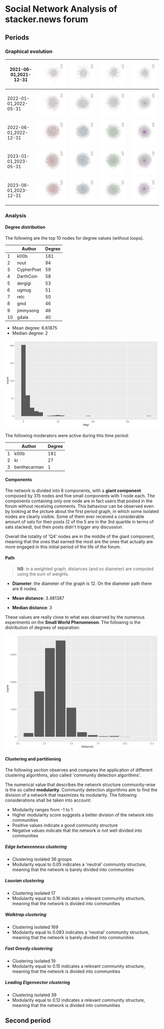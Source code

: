 # Social Network Analysis of stacker.news forum

## Periods

### Graphical evolution

|2021-06-01,2021-12-31|![](images/directed/first/general_Q1.png)|![](images/directed/first/general_Q2.png)|![](images/directed/first/general_Q3.png)|![](images/directed/first/general_Q4.png)|
|---|---|---|---|---|
|2022-01-01,2022-05-31|![](images/directed/second/general_Q1.png)|![](images/directed/second/general_Q2.png)|![](images/directed/second/general_Q3.png)|![](images/directed/second/general_Q4.png)|
|2022-06-01,2022-12-31|![](images/directed/third/general_Q1.png)|![](images/directed/third/general_Q2.png)|![](images/directed/third/general_Q3.png)|![](images/directed/third/general_Q4.png)|
|2023-01-01,2023-05-31|![](images/directed/fourth/general_Q1.png)|![](images/directed/fourth/general_Q2.png)|![](images/directed/fourth/general_Q3.png)|![](images/directed/fourth/general_Q4.png)|
|2023-06-01,2023-12-31|![](images/directed/fifth/general_Q1.png)|![](images/directed/fifth/general_Q2.png)|![](images/directed/fifth/general_Q3.png)|![](images/directed/fifth/general_Q4.png)|

### Analysis

#### Degree distribution

The following are the top 10 nodes for degree values (without loops).

|     | Author     | Degree |
|-----|------------|--------|
| 1   | k00b       | 181    |
| 2   | nout       | 94     |
| 3   | CypherPoet | 59     |
| 4   | DarthCoin  | 58     |
| 5   | dergigi    | 53     |
| 6   | ugmug      | 51     |
| 7   | relc       | 50     |
| 8   | gmd        | 46     |
| 9   | jimmysong  | 46     |
| 10  | g4ala      | 40     |

-   Mean degree: 6.61875
-   Median degree: 2

![](images/first/degree_distribution.png)

The following moderators were active during this time period:

|     | Author       | Degree |
|-----|--------------|--------|
| 1   | k00b         | 181    |
| 2   | kr           | 27     |
| 3   | benthecarman | 1      |

#### Components

The network is divided into 6 components, with a **giant component** composed by 315 nodes and five small components with 1 node each. The components containing only one node are in fact users that posted in the forum without receiving comments. This behaviour can be observed even by looking at the picture about the first period graph, in which some isolated nodes are clearly visible. Some of them ever received a considerable amount of sats for their posts (2 of the 5 are in the 3rd quartile in terms of sats stacked), but their posts didn't trigger any discussion.

Overall the totality of 'Q4' nodes are in the middle of the giant component, meaning that the ones that earned the most are the ones that actually are more engaged in this initial period of the life of the forum.

#### Path

> **NB**: in a weighted graph, distances (and so diameter) are computed using the sum of weights.

-   **Diameter**: the diameter of the graph is 12. On the diameter path there are 6 nodes.

-   **Mean distance**: 3.481387

-   **Median distance**: 3

These values are really close to what was observed by the numerous experiments on the **Small World Phenomenon**. The following is the distribution of degrees of separation:

![](images/first/degree_of_separation.png)

#### Clustering and partitioning

The following section observes and compares the application of different clustering algorithms, also called 'community detection algorithms'.

The numerical value that describes the network structure community-wise is the so called **modularity**. Community detection algorithms aim to find the division of a network that maximizes its modularity. The following considerations shall be taken into account:

-   Modularity ranges from -1 to 1
-   Higher modularity score suggests a better division of the network into communities
-   Positive values indicate a good community structure
-   Negative values indicate that the network is not well divided into communities

##### Edge betweenness clustering

-   Clustering isolated 36 groups
-   Modularity equal to 0.05 indicates a 'neutral' community structure, meaning that the network is barely divided into communities

##### Louvian clustering

-   Clustering isolated 17
-   Modularity equal to 0.16 indicates a relevant community structure, meaning that the network is divided into communities

##### Walktrap clustering

-   Clustering isolated 169
-   Modularity equal to 0.083 indicates a 'neutral' community structure, meaning that the network is barely divided into communities

##### Fast Greedy clustering

-   Clustering isolated 19
-   Modularity equal to 0.15 indicates a relevant community structure, meaning that the network is divided into communities

##### Leading Eigenvector clustering

-   Clustering isolated 39
-   Modularity equal to 0.12 indicates a relevant community structure, meaning that the network is divided into communities

## Second period
